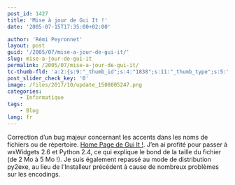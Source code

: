 ```yaml
---
post_id: 1427
title: 'Mise à jour de Gui It !'
date: '2005-07-15T17:35:00+02:00'

author: 'Rémi Peyronnet'
layout: post
guid: '/2005/07/mise-a-jour-de-gui-it/'
slug: mise-a-jour-de-gui-it
permalink: /2005/07/mise-a-jour-de-gui-it/
tc-thumb-fld: 'a:2:{s:9:"_thumb_id";s:4:"1838";s:11:"_thumb_type";s:5:"thumb";}'
post_slider_check_key: '0'
image: /files/2017/10/update_1508005247.png
categories:
    - Informatique
tags:
    - Blog
lang: fr
---
```


Correction d’un bug majeur concernant les accents dans les noms de fichiers ou de répertoire. [Home Page de Gui It !](/2006/02/guiit/). J’en ai profité pour passer à wxWidgets 2.6 et Python 2.4, ce qui explique le bond de la taille du fichier (de 2 Mo à 5 Mo !). Je suis également repassé au mode de distribution py2exe, au lieu de l’Installeur précédent à cause de nombreux problèmes sur les encodings.